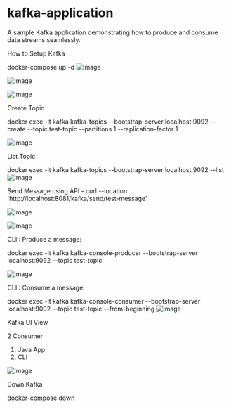 # kafka-application
A sample Kafka application demonstrating how to produce and consume data streams seamlessly.


How to Setup Kafka 

docker-compose up -d
![image](https://github.com/user-attachments/assets/0e90e0ed-7e35-4407-af60-56788e7377c8)

![image](https://github.com/user-attachments/assets/0267bc1d-07a1-4756-8a34-0f0a88206c9e)


![image](https://github.com/user-attachments/assets/9498e959-d068-4693-bf39-8af91b728e36)

Create Topic

docker exec -it kafka kafka-topics --bootstrap-server localhost:9092 --create --topic test-topic --partitions 1 --replication-factor 1

![image](https://github.com/user-attachments/assets/47f6ec6c-0e6a-4fc0-82c7-fa30a9046087)

List Topic

docker exec -it kafka kafka-topics --bootstrap-server localhost:9092 --list
![image](https://github.com/user-attachments/assets/83993943-2c59-4105-b1a7-967cb7a95396)

Send Message using API - 
curl --location 'http://localhost:8081/kafka/send/test-message'

![image](https://github.com/user-attachments/assets/482a8ec3-0b8d-49d4-8da9-c4662c89cbee)



![image](https://github.com/user-attachments/assets/1e863ae9-ba76-452f-9350-f3e1c336cc65)


CLI : Produce a message:

docker exec -it kafka kafka-console-producer --bootstrap-server localhost:9092 --topic test-topic

![image](https://github.com/user-attachments/assets/879acfd3-0025-4389-9f68-f8d236541305)

CLI : Consume a message:

docker exec -it kafka kafka-console-consumer --bootstrap-server localhost:9092 --topic test-topic --from-beginning
![image](https://github.com/user-attachments/assets/a611c743-0cb9-4505-a22c-71b2347a961e)


Kafka UI View

2 Consumer
1. Java App
2. CLI 

![image](https://github.com/user-attachments/assets/0de87843-f6b8-4b52-836e-ccf1d3050a95)


Down Kafka

docker-compose down 



